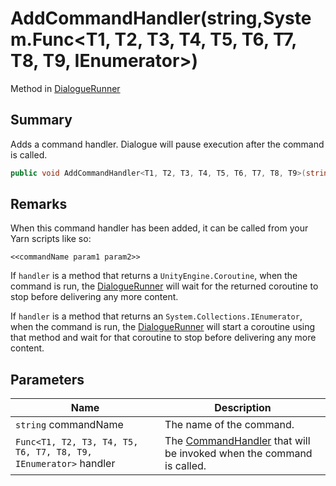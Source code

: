 # AddCommandHandler(string,System.Func\<T1, T2, T3, T4, T5, T6, T7, T8, T9, IEnumerator>)

Method in [DialogueRunner](./)

## Summary

Adds a command handler. Dialogue will pause execution after the command is called.

```csharp
public void AddCommandHandler<T1, T2, T3, T4, T5, T6, T7, T8, T9>(string commandName, System.Func<T1, T2, T3, T4, T5, T6, T7, T8, T9, IEnumerator> handler);
```

## Remarks

When this command handler has been added, it can be called from your Yarn scripts like so:

```
<<commandName param1 param2>>
```

If `handler` is a method that returns a `UnityEngine.Coroutine`, when the command is run, the [DialogueRunner](./) will wait for the returned coroutine to stop before delivering any more content.

If `handler` is a method that returns an `System.Collections.IEnumerator`, when the command is run, the [DialogueRunner](./) will start a coroutine using that method and wait for that coroutine to stop before delivering any more content.

## Parameters

| Name                                                            | Description                                                                                              |
| --------------------------------------------------------------- | -------------------------------------------------------------------------------------------------------- |
| `string` commandName                                            | The name of the command.                                                                                 |
| `Func<T1, T2, T3, T4, T5, T6, T7, T8, T9, IEnumerator>` handler | The [CommandHandler](../../yarn/yarn.commandhandler.md) that will be invoked when the command is called. |
